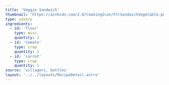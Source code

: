 ```yaml
---
title: 'Veggie Sandwich'
thumbnail: 'https://acnhcdn.com/2.0/CookingIcon/FtrSandwichVegetable.png'
type: savory
ingredients:
  - id: 'flour'
    type: misc
    quantity: 2
  - id: 'tomato'
    type: crop
    quantity: 1
  - id: 'carrot'
    type: crop
    quantity: 1
source: 'villagers, bottles'
layout: '../../layouts/RecipeDetail.astro'
---
```

